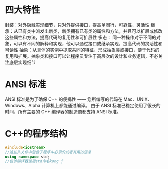 # 四大特性
封装：对外隐藏实现细节，只对外提供接口，提高单圈行，可靠性，灵活性
继承：从已有类中派发出新类，新类拥有已有类的属性和方法，并且可以扩展或修改这些属性和方法，提高代码的复用性和可扩展性
多态： 同一种操作对于不同的对象，可以有不同的解释和实现，他可以通过接口或继承实现，提高代码的灵活性和可读性
抽象：从具体的实例中提取共同的特征，形成抽象类或接口，便于代码的复用和扩展。抽象类和接口可以让程序员专注于高层次的设计和业务逻辑，不必关注底层实现细节
# ANSI 标准
ANSI 标准是为了确保 C++ 的便携性 —— 您所编写的代码在 Mac、UNIX、Windows、Alpha 计算机上都能通过编译。
由于 ANSI 标准已稳定使用了很长的时间，所有主要的 C++ 编译器的制造商都支持 ANSI 标准。
# C++的程序结构
```c++
#include<iostream>
//这些头文件中包含了程序中必须的或者有用的信息
using namespace std;
//告诉编译器使用std命名kong j
```